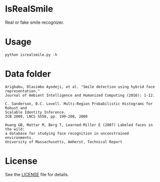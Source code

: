 # IsRealSmile

Real or fake smile recognizer.

# Usage

```
python isrealsmile.py -h
```

# Data folder

```
Arigbabu, Olasimbo Ayodeji, et al. "Smile detection using hybrid face representation."
Journal of Ambient Intelligence and Humanized Computing (2016): 1-12.

C. Sanderson, B.C. Lovell. Multi-Region Probabilistic Histograms for Robust and
Scalable Identity Inference.
ICB 2009, LNCS 5558, pp. 199-208, 2009

Huang GB, Mattar M, Berg T, Learned-Miller E (2007) Labeled faces in the wild:
a database for studying face recognition in unconstrained environments.
University of Massachusetts, Amherst, Technical Report
```

# License

See the [LICENSE](LICENSE) file for details.
